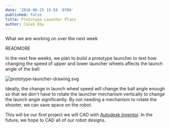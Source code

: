 ```yaml
---
date: '2016-06-25 15:58 -0700'
published: false
title: Prototype Launcher Plans
author: Caleb Eby
---
```


What we are working on over the next week

READMORE

In the next few weeks, we plan to build a prototype launcher to test how changing the speed of upper and lower launcher wheels affects the launch angle of the ball:

![prototype-launcher-drawing.svg]({{site.baseurl}}/source/images/blog/prototype-launcher-drawing.svg)

Ideally, the change in launch wheel speed will change the ball angle enough so that we don't have to rotate the launcher mechanism vertically to change the launch angle significantly. By not needing a mechanism to rotate the shooter, we can save space on the robot.

This will be our first project we will CAD with [Autodesk Inventor](http://www.autodesk.com/products/inventor/overview). In the future, we hope to CAD all of our robot designs.
